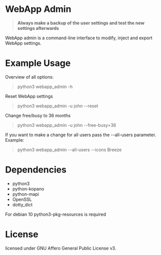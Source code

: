 # WebApp Admin

>**Always make a backup of the user settings and test the new settings afterwards**

WebApp admin is a command-line interface to modify, inject and export WebApp settings.

# Example Usage

Overview of all options:
> python3 webapp_admin -h

Reset WebApp settings
> python3 webapp_admin -u john --reset

Change free/busy to 36 months
> python3 webapp_admin -u john --free-busy=36

If you want to make a change for all users pass the --all-users parameter. Example:
> python3 webapp_admin --all-users --icons Breeze

# Dependencies

- python3
- python-kopano
- python-mapi
- OpenSSL
- dotty_dict

For debian 10 python3-pkg-resources is required

# License

licensed under GNU Affero General Public License v3.
